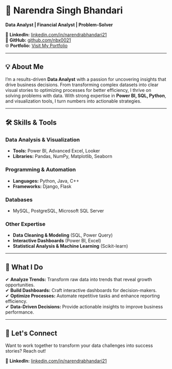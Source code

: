 
# 🚀 **Narendra Singh Bhandari**  
**Data Analyst | Financial Analyst | Problem-Solver**  

 
🔗 **LinkedIn:** [linkedin.com/in/narendrabhandari21](https://www.linkedin.com/in/narendrabhandari21/)  
🔗 **GitHub:** [github.com/nbx0021](https://github.com/nbx0021)  
🌐 **Portfolio:** [Visit My Portfolio](https://codebasics.io/portfolio/Narendra-Bhandari)  

---

## **💡 About Me**  
I’m a results-driven **Data Analyst** with a passion for uncovering insights that drive business decisions. From transforming complex datasets into clear visual stories to optimizing processes for better efficiency, I thrive on solving problems with data. With strong expertise in **Power BI, SQL, Python**, and visualization tools, I turn numbers into actionable strategies.

---

## **🛠 Skills & Tools**  

### **Data Analysis & Visualization**  
- **Tools:** Power BI, Advanced Excel, Looker  
- **Libraries:** Pandas, NumPy, Matplotlib, Seaborn  

### **Programming & Automation**  
- **Languages:** Python, Java, C++  
- **Frameworks:** Django, Flask  

### **Databases**  
- MySQL, PostgreSQL, Microsoft SQL Server  

### **Other Expertise**  
- **Data Cleaning & Modeling** (SQL, Power Query)  
- **Interactive Dashboards** (Power BI, Excel)  
- **Statistical Analysis & Machine Learning** (Scikit-learn)  

---

## **🎯 What I Do**  
✔ **Analyze Trends:** Transform raw data into trends that reveal growth opportunities.  
✔ **Build Dashboards:** Craft interactive dashboards for decision-makers.  
✔ **Optimize Processes:** Automate repetitive tasks and enhance reporting efficiency.  
✔ **Data-Driven Decisions:** Provide actionable insights to improve business performance.  

---

## **🌟 Let's Connect**  
Want to work together to transform your data challenges into success stories? Reach out!  

🔗 **LinkedIn:** [linkedin.com/in/narendrabhandari21](https://www.linkedin.com/in/narendrabhandari21/)  
  
